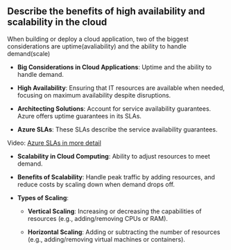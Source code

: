 
## Describe the benefits of high availability and scalability in the cloud

When building or deploy a cloud application, two of the biggest considerations are uptime(avaliability) and the ability to handle demand(scale)

- **Big Considerations in Cloud Applications**: Uptime and the ability to handle demand.
    
- **High Availability**: Ensuring that IT resources are available when needed, focusing on maximum availability despite disruptions.
    
- **Architecting Solutions**: Account for service availability guarantees. Azure offers uptime guarantees in its SLAs.
    
- **Azure SLAs**: These SLAs describe the service availability guarantees.

Video:
[Azure SLAs in more detail](https://learn.microsoft.com/en-us/training/modules/describe-benefits-use-cloud-services/2-high-availability-scalability-cloud)

- **Scalability in Cloud Computing**: Ability to adjust resources to meet demand.
    
- **Benefits of Scalability**: Handle peak traffic by adding resources, and reduce costs by scaling down when demand drops off.
    
- **Types of Scaling**:
    
    - **Vertical Scaling**: Increasing or decreasing the capabilities of resources (e.g., adding/removing CPUs or RAM).
        
    - **Horizontal Scaling**: Adding or subtracting the number of resources (e.g., adding/removing virtual machines or containers).



